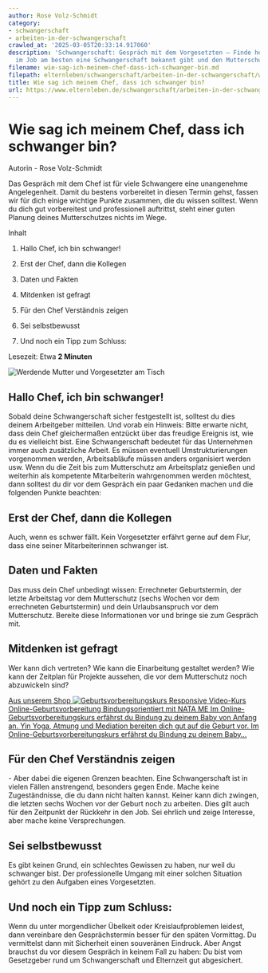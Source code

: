 ```yaml
---
author: Rose Volz-Schmidt
category:
- schwangerschaft
- arbeiten-in-der-schwangerschaft
crawled_at: '2025-03-05T20:33:14.917060'
description: 'Schwangerschaft: Gespräch mit dem Vorgesetzten – Finde heraus, wie man
  im Job am besten eine Schwangerschaft bekannt gibt und den Mutterschutz vorbereitet'
filename: wie-sag-ich-meinem-chef-dass-ich-schwanger-bin.md
filepath: elternleben/schwangerschaft/arbeiten-in-der-schwangerschaft/wie-sag-ich-meinem-chef-dass-ich-schwanger-bin.md
title: Wie sag ich meinem Chef, dass ich schwanger bin?
url: https://www.elternleben.de/schwangerschaft/arbeiten-in-der-schwangerschaft/wie-sag-ich-meinem-chef-dass-ich-schwanger-bin/
---
```


#  Wie sag ich meinem Chef, dass ich schwanger bin?

Autorin - Rose Volz-Schmidt

Das Gespräch mit dem Chef ist für viele Schwangere eine unangenehme
Angelegenheit. Damit du bestens vorbereitet in diesen Termin gehst, fassen wir
für dich einige wichtige Punkte zusammen, die du wissen solltest. Wenn du dich
gut vorbereitest und professionell auftrittst, steht einer guten Planung
deines Mutterschutzes nichts im Wege.

Inhalt

1. Hallo Chef, ich bin schwanger!

2. Erst der Chef, dann die Kollegen

3. Daten und Fakten

4. Mitdenken ist gefragt

5. Für den Chef Verständnis zeigen

6. Sei selbstbewusst

7. Und noch ein Tipp zum Schluss:

Lesezeit: Etwa **2 Minuten**

![Werdende Mutter und Vorgesetzter am
Tisch](/fileadmin/_processed_/c/c/csm_Artikel_Ideen_fuer_das_Gespraech_mit_dem_Vorgesetzten_96ea3f59dc.jpg)

##  Hallo Chef, ich bin schwanger!

Sobald deine Schwangerschaft sicher festgestellt ist, solltest du dies deinem
Arbeitgeber mitteilen. Und vorab ein Hinweis: Bitte erwarte nicht, dass dein
Chef gleichermaßen entzückt über das freudige Ereignis ist, wie du es
vielleicht bist. Eine Schwangerschaft bedeutet für das Unternehmen immer auch
zusätzliche Arbeit. Es müssen eventuell Umstrukturierungen vorgenommen werden,
Arbeitsabläufe müssen anders organisiert werden usw. Wenn du die Zeit bis zum
Mutterschutz am Arbeitsplatz genießen und weiterhin als kompetente
Mitarbeiterin wahrgenommen werden möchtest, dann solltest du dir vor dem
Gespräch ein paar Gedanken machen und die folgenden Punkte beachten:

##  Erst der Chef, dann die Kollegen

Auch, wenn es schwer fällt. Kein Vorgesetzter erfährt gerne auf dem Flur, dass
eine seiner Mitarbeiterinnen schwanger ist.

##  Daten und Fakten

Das muss dein Chef unbedingt wissen: Errechneter Geburtstermin, der letzte
Arbeitstag vor dem Mutterschutz (sechs Wochen vor dem errechneten
Geburtstermin) und dein Urlaubsanspruch vor dem Mutterschutz. Bereite diese
Informationen vor und bringe sie zum Gespräch mit.

##  Mitdenken ist gefragt

Wer kann dich vertreten? Wie kann die Einarbeitung gestaltet werden? Wie kann
der Zeitplan für Projekte aussehen, die vor dem Mutterschutz noch abzuwickeln
sind?

[ Aus unserem Shop ![Geburtsvorbereitungskurs
Responsive](/fileadmin/_processed_/b/0/csm_Geburtsvorbereitung_teaser_79dfb1951b.png)
Video-Kurs Online-Geburtsvorbereitung Bindungsorientiert mit NATA ME Im
Online-Geburtsvorbereitungskurs erfährst du Bindung zu deinem Baby von Anfang
an. Yin Yoga, Atmung und Mediation bereiten dich gut auf die Geburt vor. Im
Online-Geburtsvorbereitungskurs erfährst du Bindung zu deinem Baby…
](/shop/online-geburtsvorbereitungskurs/)

##  Für den Chef Verständnis zeigen

\- Aber dabei die eigenen Grenzen beachten. Eine Schwangerschaft ist in vielen
Fällen anstrengend, besonders gegen Ende. Mache keine Zugeständnisse, die du
dann nicht halten kannst. Keiner kann dich zwingen, die letzten sechs Wochen
vor der Geburt noch zu arbeiten. Dies gilt auch für den Zeitpunkt der Rückkehr
in den Job. Sei ehrlich und zeige Interesse, aber mache keine Versprechungen.

##  Sei selbstbewusst

Es gibt keinen Grund, ein schlechtes Gewissen zu haben, nur weil du schwanger
bist. Der professionelle Umgang mit einer solchen Situation gehört zu den
Aufgaben eines Vorgesetzten.

##  Und noch ein Tipp zum Schluss:

Wenn du unter morgendlicher Übelkeit oder Kreislaufproblemen leidest, dann
vereinbare den Gesprächstermin besser für den späten Vormittag. Du vermittelst
dann mit Sicherheit einen souveränen Eindruck. Aber Angst brauchst du vor
diesem Gespräch in keinem Fall zu haben: Du bist vom Gesetzgeber rund um
Schwangerschaft und Elternzeit gut abgesichert.

